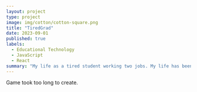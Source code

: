 ```yaml
---
layout: project
type: project
image: img/cotton/cotton-square.png
title: "TiredGrad"
date: 2023-09-01
published: true
labels:
  - Educational Technology
  - JavaScript
  - React
summary: "My life as a tired student working two jobs. My life has been tranformed into a playable game!"
---
```

Game took too long to create. 
